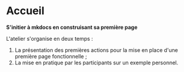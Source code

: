 # Accueil

**S'initier à mkdocs en construisant sa première page**

L'atelier s'organise en deux temps :

1. La présentation des premières actions pour la mise en place d'une première page fonctionnelle ;
2. La mise en pratique par les participants sur un exemple personnel.
